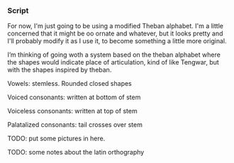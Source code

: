### Script

For now, I'm just going to be using a modified Theban alphabet. I'm a little concerned that it might be oo ornate and whatever, but it looks pretty and I'll probably modify it as I use it, to become something a little more original.

I’m thinking of going woth a system based on the theban alphabet where the shapes would indicate place of articulation, kind of like Tengwar, but with the shapes inspired by theban.

Vowels: stemless. Rounded closed shapes

Voiced consonants: written at bottom of stem

Voiceless consonants: written at top of stem

Palatalized consonants: tail crosses over stem

TODO: put some pictures in here.

TODO: some notes about the latin orthography
